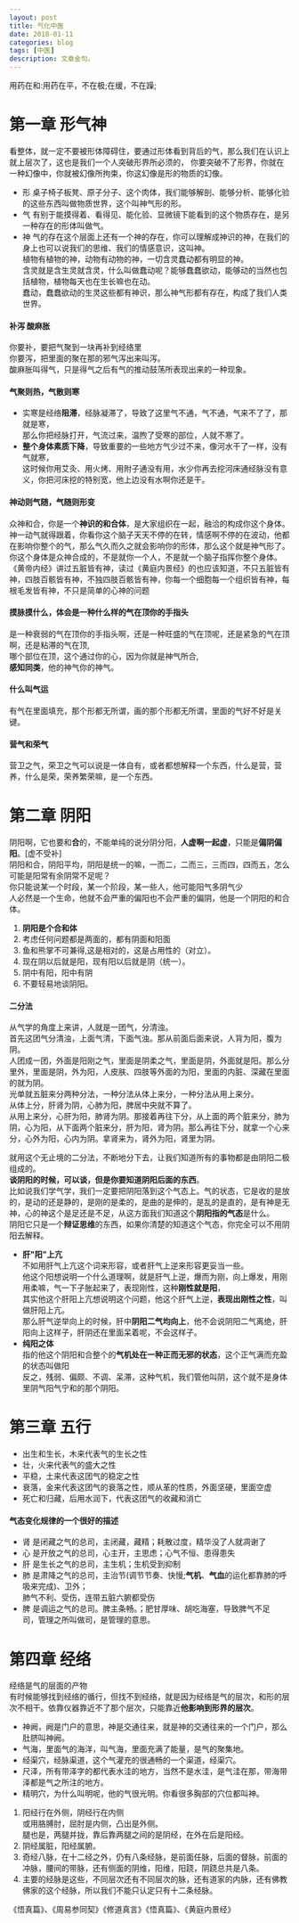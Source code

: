 ```yaml
---
layout: post
title: 气化中医
date: 2018-01-11
categories: blog
tags: [中医]
description: 文章金句。
---
```


用药在和:用药在平，不在极;在缓，不在躁;

# 第一章 形气神
看整体，就一定不要被形体障碍住，要通过形体看到背后的气，那么我们在认识上就上层次了，这也是我们一个人突破形界所必须的，
你要突破不了形界，你就在一种幻像中，你就被幻像所拘束，你这幻像是形的物质的幻像。
- 形 桌子椅子板凳、原子分子、这个肉体，我们能够解剖、能够分析、能够化验的这些东西叫做物质世界，这个叫神气形的形。<br>
- 气 有别于能摸得着、看得见、能化验、显微镜下能看到的这个物质存在，是另一种存在的形体叫做气。
- 神 气的存在这个层面上还有一个神的存在，你可以理解成神识的神，在我们的身上也可以说我们的思维、我们的情感意识，这叫神。<br>
植物有植物的神，动物有动物的神，一切含灵蠢动都有明显的神。<br>
含灵就是含生灵就含灵，什么叫做蠢动呢？能够蠢蠢欲动，能够动的当然也包括植物，植物每天也在生长嘛也在动。<br>
蠢动，蠢蠢欲动的生灵这些都有神识，那么神气形都有存在，构成了我们人类世界。


#### 补泻 酸麻胀
你要补，要把气聚到一块再补到经络里<br>
你要泻，把里面的聚在那的邪气泻出来叫泻。<br>
酸麻胀叫得气，只是得气之后有气的推动鼓荡所表现出来的一种现象。<br>

#### 气聚则热，气散则寒
- 实寒是经络**阻滞**，经脉凝滞了，导致了这里气不通，气不通，气来不了了，那就是寒，<br>
那么你把经脉打开，气流过来，温煦了受寒的部位，人就不寒了。
- **整个身体素质下降**，导致重要的一些地方气少过不来，像河水干了一样，没有气就寒，<br>
这时候你用艾灸、用火烤、用附子通没有用，水少你再去挖河床通经脉没有意义，你把河床挖的特别宽，他上边没有水啊你还是干。

#### 神动则气随，气随则形变
众神和合，你是一个**神识的和合体**，是大家组织在一起，融洽的构成你这个身体。<br>
神一动气就得跟着，你看你这个脑子天天不停的在转，情感啊不停的在波动，他都在影响你整个的气，那么气久而久之就会影响你的形体，那么这个就是神气形了。<br>
你这个身体是众神合成的，不是就你一个人，不是就一个脑子指挥你整个身体。<br>
《黄帝内经》讲过五脏皆有神，读过《黄庭内景经》的也应该知道，不只五脏皆有神，四肢百骸皆有神，不独四肢百骸皆有神，你每一个细胞每一个组织皆有神，每根毛发皆有神，不只是简单的心神的问题

#### 摸脉摸什么，体会是一种什么样的气在顶你的手指头
是一种衰弱的气在顶你的手指头啊，还是一种旺盛的气在顶呢，还是紧急的气在顶啊，还是粘滞的气在顶,<br>
哪个部位在顶，这个通过你的心，因为你就是神气所合,<br>
**感知同类**，他的神气你的神气。

#### 什么叫气运
有气在里面填充，那个形都无所谓，画的那个形都无所谓，里面的气好不好是关键。

#### 营气和荣气
营卫之气，荣卫之气可以说是一体自有，或者都想解释一个东西，什么是营，营养，什么是荣，荣养繁荣嘛，是一个东西。

# 第二章 阴阳
阴阳啊，它也要和**合**的，不能单纯的说分阴分阳，**人虚啊一起虚**，只能是**偏阴偏阳**。[虚不受补]<br>
阴阳和合，阴阳平均，阴阳是统一的嘛，一而二，二而三，三而四，四而五，怎么可能是阳常有余阴常不足呢？<br>
你只能说某一个时段，某一个阶段，某一些人，他可能阳气多阴气少<br>
人必然是一个生命，他就不会严重的偏阳也不会严重的偏阴，他是一个阴阳的和合体。<br>
1. **阴阳是个合和体**
1. 考虑任何问题都是两面的，都有阴面和阳面
1. 鱼和熊掌不可兼得,这是相对的，这是占用性的（对立）。
1. 现在阴以后就是阳，现有阳以后就是阴（统一）。
1. 阴中有阳，阳中有阴
1. 不要轻易地谈阴阳。

#### 二分法
从气学的角度上来讲，人就是一团气，分清浊。<br>
首先这团气分清浊，上面气清，下面气浊。那从前面后面来说，人背为阳，腹为阴。<br>
人团成一团，外面是阳刚之气，里面是阴柔之气，里面是阴，外面就是阳。那么分里外，里面是阴，外为阳，人皮肤、四肢等外面的为阳，里面的内脏、深藏在里面的就为阴。<br>
光单就五脏来分两种分法，一种分法从体上来分，一种分法从用上来分。<br>
从体上分，肝肾为阴，心肺为阳，脾居中央就不算了。<br>
从用上来分，心肝为阳，肺肾为阴。那接着再往下分，从上面的两个脏来分，肺为阴，心为阳，从下面两个脏来分，肝为阳，肾为阴。那么再往下分，就拿一个心来分，心外为阳，心内为阴。拿肾来为，肾外为阳，肾里为阴。


就用这个无止境的二分法，不断地分下去，让我们知道所有的事物都是由阴阳二极组成的。<br>
**谈阴阳的时候，可以谈，但是你要知道阴阳后面的东西**。<br>
比如说我们学气学，我们一定要把阴阳落到这个气态上。气的状态，它是收的是放的，是动的还是静的，是刚的是柔的，是曲的是伸的，是乱的是直的，是有神是无神，心的神这个是足还是不足，从这方面我们知道这个**阴阳指的气态**是什么。<br>
阴阳它只是一个**辩证思维**的东西，如果你清楚的知道这个气态，你完全可以不用阴阳去解释。<br>
- **肝"阳"上亢**<br>
不如用肝气上亢这个词来形容，或者肝气上逆来形容更妥当一些。<br>
他这个阳想说明一个什么道理啊，就是肝气上逆，爆而为刚，向上爆发，用刚用柔嘛，气一下子胀起来了，表现刚性，这种**刚性就是阳**，<br>
其实他这个肝阳上亢想说明这个问题，他这个肝气上逆，**表现出刚性之性**，叫做肝阳上亢。<br>
那么肝气逆举向上的时候，肝中**阴阳二气均向上**，他不会说阴阳二气离绝，肝阳向上这样子，肝阴还在里面呆着呢，不会这样子。
- **纯阳之体**<br>
指的他这个阴阳和合整个的**气机处在一种正而无邪的状态**，这个正气满而充盈的状态叫做阳<br>
反之，残弱、偏颇、不调、呆滞，这种气机，我们管他叫阴，这个就不是身体里阴气阳气宁和的那个阴阳。

# 第三章 五行
- 出生和生长，木来代表气的生长之性
- 壮，火来代表气的盛大之性
- 平稳，土来代表这团气的稳定之性
- 衰落，金来代表这团气的衰落之性，顺从革的性质，外面坚硬，里面空虚
- 死亡和归藏，后用水润下，代表这团气的收藏和消亡

#### 气态变化规律的一个很好的描述
- 肾 是闭藏之气的总司，主闭藏，藏精；耗散过度，精华没了人就凋谢了
- 心 是开放之气的总司，心主开，主思虑；心气不恒、患得患失
- 肝 是生长之气的总司，主生机；生机受到抑制
- 肺 是肃降之气的总司，主治节(调节节奏、快慢;**气机**、**气血**的运化都靠肺的呼吸来完成)、卫外；<br>
肺气不利、受伤，连带五脏六腑都受伤
- 脾 是调运之气的总司。脾主条畅。；肥甘厚味、胡吃海塞，导致脾气不足<br>
司，管理之所叫做司，是管理的意思。

# 第四章 经络
经络是气的层面的产物<br>
有时候能够找到经络的循行，但找不到经络，就是因为经络是气的层次，和形的层次不相干。依靠仪器靠近不了那个层次，只能靠近**他影响到形界的层次**。

- 神阙，阙是门户的意思，神是交通往来，就是神的交通往来的一个门户，那么肚脐叫神阙。
- 气海，里面气的海洋，叫气海，里面充满了能量，是气的聚集地。
- 经渠穴，经脉渠道，这个气灌充的很通畅的一个渠道，经渠穴。
- 尺泽，所有带泽字的都代表水洼的地方，当然不是水洼，是气洼在那，带海带泽都是气之所注的地方。
- 精明穴，为什么叫明呢，他的气很光明。你看很多胸部的穴位都叫神。

1. 阳经行在外侧，阴经行在内侧<br>
或用胳膊肘，屈肘是内侧，凸出是外侧。<br>
腿也是，两腿并拢，靠后靠两腿之间的是阴经，在外在后是阳经。
1. 阴经属脏，阳经属腑。
1. 奇经八脉，在十二经之外，仍有八条经脉，是前面任脉，后面的督脉，前面的冲脉，腰间的带脉，还有侧面的阴维，阳维，阳跷，阴跷总共是八条。
1. 主要的经脉是这些，不同层次还有不同层次的脉，还有道家的内脉，还有佛教佛家的这个经脉，所以我们不能只认定只有十二条经脉。





《悟真篇》、《周易参同契》《修道真言》《悟真篇》、《黄庭内景经》
